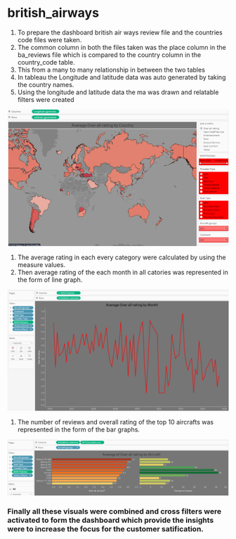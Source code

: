 # british_airways
1. To prepare the dashboard british air ways review file and the countries code files were taken.
2. The common column in both the files taken was the place column in the ba_reviews file which is compared to the country column in the country_code table.
3. This from a many to many relationship in between the two tables
4. In tableau the Longitude and latitude data was auto generated by taking the country names.
5. Using the longitude and latitude data the ma was drawn and relatable filters were created

![alt text](map.png)

1. The average rating in each every category were calculated by using the measure values.
2. Then average rating of the each month in all catories was represented in the form of line graph.

![alt text](month.png)

1. The number of reviews and overall rating of the top 10 aircrafts was represented in the form of the bar graphs.

![alt text](air.png)

### Finally all these visuals were combined and cross filters were activated to form the dashboard which provide the insights were to increase the focus for the customer satification.
